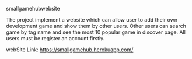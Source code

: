 smallgamehubwebsite

The project implement a website which can allow user to add their own development game and show them by other users. Other users can search game by tag name and see the most 10 popular game in discover page. All users must be register an account firstly.

webSite Link: https://smallgamehub.herokuapp.com/